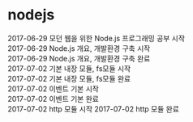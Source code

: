 # nodejs
2017-06-29 모던 웹을 위한 Node.js 프로그래밍 공부 시작   
2017-06-29 Node.js 개요, 개발환경 구축 시작   
2017-06-29 Node.js 개요, 개발환경 구축 완료   
2017-07-02 기본 내장 모듈, fs모듈 시작   
2017-07-02 기본 내장 모듈, fs모듈 완료   
2017-07-02 이벤트 기본 시작   
2017-07-02 이벤트 기본 완료   
2017-07-02 http 모듈 시작
2017-07-02 http 모듈 완료
